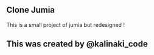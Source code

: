 ## Clone Jumia

This is a small project of jumia but redesigned !

## This was created by @kalinaki_code
